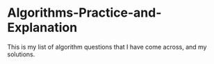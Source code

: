 # Algorithms-Practice-and-Explanation
This is my list of algorithm questions that I have come across, and my solutions. 
